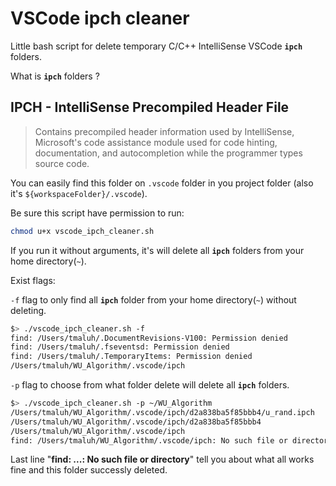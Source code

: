# VSCode ipch cleaner

Little bash script for delete temporary C/C++ IntelliSense VSCode __`ipch`__ folders.

What is __`ipch`__ folders ?

IPCH - IntelliSense Precompiled Header File
-
> Contains precompiled header information used by IntelliSense, Microsoft's code assistance module used for code hinting, documentation, and autocompletion while the programmer types source code.

You can easily find this folder on `.vscode` folder in you project folder (also it's `${workspaceFolder}/.vscode`).

Be sure this script have permission to run:
```bash
chmod u+x vscode_ipch_cleaner.sh
```

If you run it without arguments, it's will delete all __`ipch`__ folders from your home directory(`~`).

Exist flags:

`-f` flag to only find all __`ipch`__ folder from your home directory(`~`) without deleting.
```bash
$> ./vscode_ipch_cleaner.sh -f
find: /Users/tmaluh/.DocumentRevisions-V100: Permission denied
find: /Users/tmaluh/.fseventsd: Permission denied
find: /Users/tmaluh/.TemporaryItems: Permission denied
/Users/tmaluh/WU_Algorithm/.vscode/ipch
```

`-p` flag to choose from what folder delete will delete all __`ipch`__ folders.
```bash
$> ./vscode_ipch_cleaner.sh -p ~/WU_Algorithm
/Users/tmaluh/WU_Algorithm/.vscode/ipch/d2a838ba5f85bbb4/u_rand.ipch
/Users/tmaluh/WU_Algorithm/.vscode/ipch/d2a838ba5f85bbb4
/Users/tmaluh/WU_Algorithm/.vscode/ipch
find: /Users/tmaluh/WU_Algorithm/.vscode/ipch: No such file or directory
```
Last line "__find: ...: No such file or directory__" tell you about what all works fine and this folder successly deleted.
